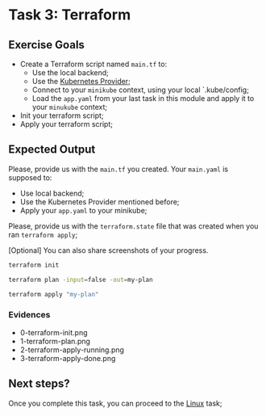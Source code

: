 # Task 3: Terraform

## Exercise Goals

* Create a Terraform script named `main.tf` to:
  * Use the local backend;
  * Use the [Kubernetes Provider](https://registry.terraform.io/providers/hashicorp/kubernetes/latest);
  * Connect to your `minikube` context, using your local `.kube/config;
  * Load the `app.yaml` from your last task in this module and apply it to your `minukube` context;
* Init your terraform script;
* Apply your terraform script;

## Expected Output

Please, provide us with the `main.tf` you created. Your `main.yaml` is supposed to:

* Use local backend;
* Use the Kubernetes Provider mentioned before;
* Apply your `app.yaml` to your minikube;

Please, provide us with the `terraform.state` file that was created when you ran `terraform apply`;

[Optional] You can also share screenshots of your progress.

```bash
terraform init

terraform plan -input=false -out=my-plan

terraform apply "my-plan"
```

### Evidences

* 0-terraform-init.png
* 1-terraform-plan.png
* 2-terraform-apply-running.png
* 3-terraform-apply-done.png

## Next steps?

Once you complete this task, you can proceed to the [Linux](../linux) task;
